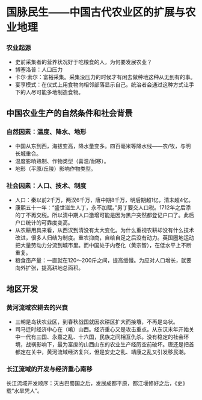 # 国脉民生——中国古代农业区的扩展与农业地理
### 农业起源
- 史前采集者的营养状况好于吃粮食的人，为何要发展农业？
- 博塞洛普：人口压力
- 卡尔·索尔：富裕采集。采集没压力的时候才有闲去做种地这种从无到有的事。
- 宴享模式：在仪式上用食物向相邻部落显示自己。统治者会通过这种方式让手下的人尽可能多地制造食物。
## 中国农业生产的自然条件和社会背景
### 自然因素：温度、降水、地形
- 中国从东到西，海拔变高，降水量变多。四百毫米等降水线——农/牧，与明长城重合。
- 温度影响熟制、作物类型（喜温/耐寒）。
- 地形（平原/丘陵）影响作物类型。
### 社会因素：人口、技术、制度
- 人口：秦以前2千万，两汉6千万，唐中期8千万，明后期超1亿，清末超4亿。
- 康熙五十一年：“盛世滋生人丁，永不加赋。”男丁要交人口税。1712年之后添的丁不再交税。所以清中期人口激增可能是因为黑户突然都登记户口了。此后户口统计的可靠度变高。
- 从农耕用具来看，从西汉到清没有太大变化。为什么重视农耕却没有什么技术改进，很多人归结为制度。重农抑商，自给自足之后没有动力。英国圈地运动把大量劳动力分流到城市里。而中国处于内卷化（黄宗智），在低水平上不断重复。
- 粮食亩产量：一直就在120～200斤之间，提高缓慢。为应对人口增长，就要向外扩张，提高耕地总面积。
## 地区开发
### 黄河流域农耕去的兴衰
- 三朝是岛状农业区，到春秋战国就因农耕区扩大而接壤，不再是岛状。
- 司马迁时经济中心在（崤）山西。经济重心又是攻击重点。从东汉末年开始关中一代有三国、永嘉之乱、十六国，民族之间相互仇杀。没有稳定的社会环境，战祸影响下，最为富庶的山西山东的农业生产经历空前破坏。唐还是把首都定在关中，黄河流域经济复兴，但是安史之乱、靖康之乱又引发移民潮。
### 长江流域的开发与经济重心南移
长江流域开发顺序：灭古巴蜀国之后，发展成都平原，都江堰修好之后，《史》载“水旱凭人”。